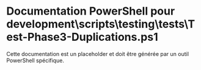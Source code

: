 # Documentation PowerShell pour development\scripts\testing\tests\Test-Phase3-Duplications.ps1

Cette documentation est un placeholder et doit être générée par un outil PowerShell spécifique.
